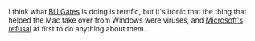 I think what <a href="https://www.businessinsider.com/bill-gates-factories-7-different-vaccines-to-fight-coronavirus-2020-4">Bill Gates</a> is doing is terrific, but it's ironic that the thing that helped the Mac take over from Windows were viruses, and <a href="http://scripting.com/2013/03/04/whyWindowsLostToMac.html">Microsoft's refusal</a> at first to do anything about them.
